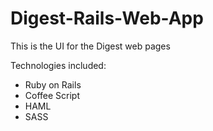 Digest-Rails-Web-App
====================

This is the UI for the Digest web pages

Technologies included:
- Ruby on Rails
- Coffee Script
- HAML
- SASS
